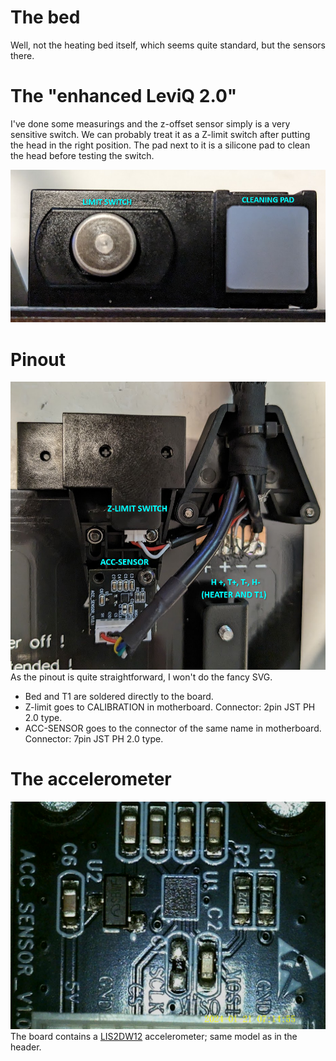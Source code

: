 # The bed

Well, not the heating bed itself, which seems quite standard, but the sensors there.

# The "enhanced LeviQ 2.0"
I've done some measurings and the z-offset sensor simply is a very sensitive switch. We can probably treat it as a Z-limit switch after putting the head in the right position.
The pad next to it is a silicone pad to clean the head before testing the switch.

![A view of the Levi-Q system from above](components-above.png)

# Pinout
![A view of the heating bed from below](components-below.png)
As the pinout is quite straightforward, I won't do the fancy SVG.
* Bed and T1 are soldered directly to the board.
* Z-limit goes to CALIBRATION in motherboard. Connector: 2pin JST PH 2.0 type.
* ACC-SENSOR goes to the connector of the same name in motherboard. Connector: 7pin JST PH 2.0 type.

# The accelerometer
![The accelerometer board, taken with my microscope](acceleration-board.png)
The board contains a [LIS2DW12](lis2dw12.pdf) accelerometer; same model as in the header.
